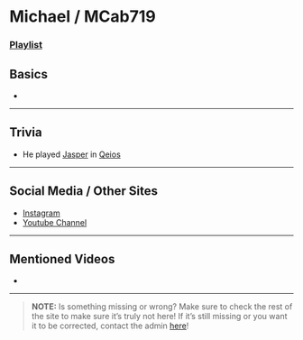 # Michael / MCab719
### [Playlist]()

## Basics
- 

----

## Trivia
- He played [Jasper](../5.Characters/Qeios_Characters.md) in [Qeios](../6.Series/Qeios.md)

----

## Social Media / Other Sites
- [Instagram]()
- [Youtube Channel]()

----

## Mentioned Videos
- []()

----

> **NOTE:** Is something missing or wrong? Make sure to check the rest of the site to make sure it’s truly not here! If it’s still missing or you want it to be corrected, contact the admin [here](../chapter_2.md)!